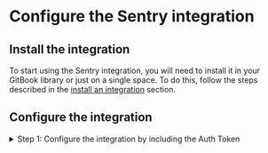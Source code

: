 # Configure the Sentry integration

## Install the integration

To start using the Sentry integration, you will need to install it in your GitBook library or just on a single space. To do this, follow the steps described in the [install an integration](../install-an-integration.md) section.

## Configure the integration

<details>

<summary>Step 1: Configure the integration by including the Auth Token</summary>

To finalize the installation, provide your Authorization Token which will allow your account to use the Sentry API.

</details>
